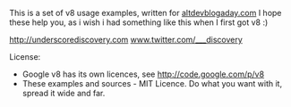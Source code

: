 This is a set of v8 usage examples, written for [altdevblogaday.com](http://www.altdevblogaday.com/2011/02/02/change-is-as-good-as-a-holiday-an-introduction-to-the-v8-javascript-engine/)
I hope these help you, as i wish i had something like this when I first got v8 :)

http://underscorediscovery.com
www.twitter.com/___discovery


License:

- Google v8 has its own licences, see http://code.google.com/p/v8
- These examples and sources - MIT Licence. Do what you want with it, spread it wide and far.
